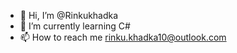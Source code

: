 - 👋 Hi, I’m @Rinkukhadka
- 🌱 I’m currently learning C#
- 📫 How to reach me rinku.khadka10@outlook.com

